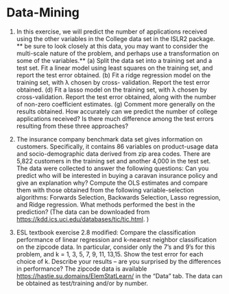 # Data-Mining

1) In this exercise, we will predict the number of applications received using the other variables in the College data set in the ISLR2 package.
** be sure to look closely at this data, you may want to consider the multi-scale nature of the problem, and perhaps use a transformation on some of the variables.**
(a) Split the data set into a training set and a test set. Fit a linear model using least squares on the training set, and report the test error obtained.
(b) Fit a ridge regression model on the training set, with λ chosen by cross- validation. Report the test error obtained.
(d) Fit a lasso model on the training set, with λ chosen by cross-validation. Report the test error obtained, along with the number of non-zero coefficient estimates.
(g) Comment more generally on the results obtained. How accurately can we predict the number of college applications received? Is there much difference among the test errors resulting from these three approaches?


2) The insurance company benchmark data set gives information on customers. Specifically, it contains 86 variables on product-usage data and socio-demographic data derived from zip area codes. There are 5,822 customers in the training set and another 4,000 in the test set. The data were collected to answer the following questions: Can you predict who will be interested in buying a caravan insurance policy and give an explanation why? Compute the OLS estimates and compare them with those obtained from the following variable-selection algorithms: Forwards Selection, Backwards Selection, Lasso regression, and Ridge regression. What methods performed the best in the prediction?
(The data can be downloaded from https://kdd.ics.uci.edu/databases/tic/tic.html. )


3) ESL textbook exercise 2.8 modified: Compare the classification
performance of linear regression and k-nearest neighbor classification on the zipcode data. In particular, consider only the 7’s and 9’s for this problem, and k = 1, 3, 5, 7, 9, 11, 13,15. Show the test error for each choice of k. Describe your results – are you surprised by the differences in performance?
The zipcode data is available https://hastie.su.domains/ElemStatLearn/ in the “Data” tab. The data can be obtained as test/training and/or by number.
